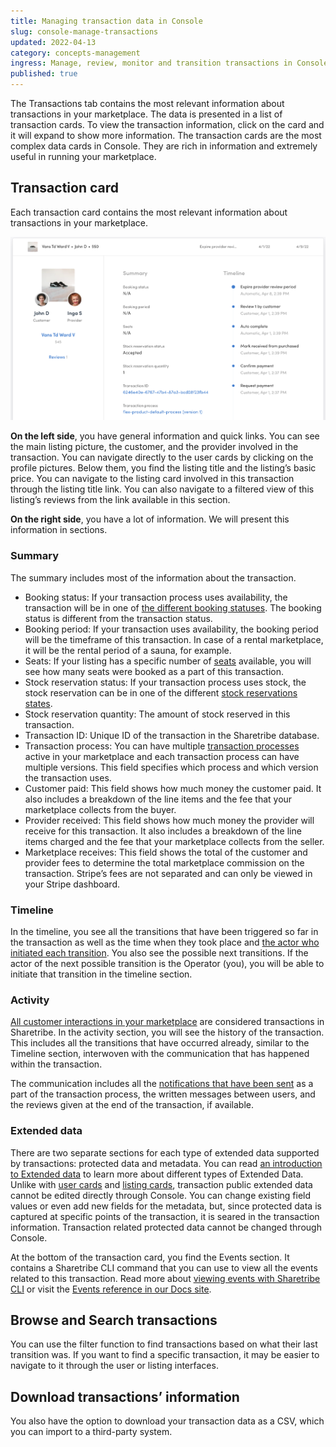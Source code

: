 ```yaml
---
title: Managing transaction data in Console
slug: console-manage-transactions
updated: 2022-04-13
category: concepts-management
ingress: Manage, review, monitor and transition transactions in Console
published: true
---
```


The Transactions tab contains the most relevant information about
transactions in your marketplace. The data is presented in a list of
transaction cards. To view the transaction information, click on the
card and it will expand to show more information. The transaction cards
are the most complex data cards in Console. They are rich in information
and extremely useful in running your marketplace.

## Transaction card

Each transaction card contains the most relevant information about
transactions in your marketplace.

![Transaction card](./transaction-card.png)

**On the left side**, you have general information and quick links. You
can see the main listing picture, the customer, and the provider
involved in the transaction. You can navigate directly to the user cards
by clicking on the profile pictures. Below them, you find the listing
title and the listing’s basic price. You can navigate to the listing
card involved in this transaction through the listing title link. You
can also navigate to a filtered view of this listing’s reviews from the
link available in this section.

**On the right side**, you have a lot of information. We will present
this information in sections.

### Summary

The summary includes most of the information about the transaction.

- Booking status: If your transaction process uses availability, the
  transaction will be in one of
  [the different booking statuses](/references/transaction-process-actions/#bookings).
  The booking status is different from the transaction status.
- Booking period: If your transaction uses availability, the booking
  period will be the timeframe of this transaction. In case of a rental
  marketplace, it will be the rental period of a sauna, for example.
- Seats: If your listing has a specific number of
  [seats](/references/availability/#seats) available, you will see how
  many seats were booked as a part of this transaction.
- Stock reservation status: If your transaction process uses stock, the
  stock reservation can be in one of the different
  [stock reservations states](/references/stock/#stock-reservation-states).
- Stock reservation quantity: The amount of stock reserved in this
  transaction.
- Transaction ID: Unique ID of the transaction in the Sharetribe
  database.
- Transaction process: You can have multiple
  [transaction processes](/concepts/transaction-process/) active in your
  marketplace and each transaction process can have multiple versions.
  This field specifies which process and which version the transaction
  uses.
- Customer paid: This field shows how much money the customer paid. It
  also includes a breakdown of the line items and the fee that your
  marketplace collects from the buyer.
- Provider received: This field shows how much money the provider will
  receive for this transaction. It also includes a breakdown of the line
  items charged and the fee that your marketplace collects from the
  seller.
- Marketplace receives: This field shows the total of the customer and
  provider fees to determine the total marketplace commission on the
  transaction. Stripe’s fees are not separated and can only be viewed in
  your Stripe dashboard.

### Timeline

In the timeline, you see all the transitions that have been triggered so
far in the transaction as well as the time when they took place and
[the actor who initiated each transition](/concepts/transaction-process/#transitions).
You also see the possible next transitions. If the actor of the next
possible transition is the Operator (you), you will be able to initiate
that transition in the timeline section.

### Activity

[All customer interactions in your marketplace](/concepts/transaction-process/#users-interact-through-transactions)
are considered transactions in Sharetribe. In the activity section, you
will see the history of the transaction. This includes all the
transitions that have occurred already, similar to the Timeline section,
interwoven with the communication that has happened within the
transaction.

The communication includes all the
[notifications that have been sent](/references/transaction-process-format/#notifications)
as a part of the transaction process, the written messages between
users, and the reviews given at the end of the transaction, if
available.

### Extended data

There are two separate sections for each type of extended data supported
by transactions: protected data and metadata. You can read
[an introduction to Extended data](/concepts/extended-data-introduction/)
to learn more about different types of Extended Data. Unlike with
[user cards](/concepts/console-manage-users/) and
[listing cards](/concepts/console-manage-listings/), transaction public
extended data cannot be edited directly through Console. You can change
existing field values or even add new fields for the metadata, but,
since protected data is captured at specific points of the transaction,
it is seared in the transaction information. Transaction related
protected data cannot be changed through Console.

At the bottom of the transaction card, you find the Events section. It
contains a Sharetribe CLI command that you can use to view all the
events related to this transaction. Read more about
[viewing events with Sharetribe CLI](/how-to/view-events-with-sharetribe-cli/)
or visit the [Events reference in our Docs site](/references/events/).

## Browse and Search transactions

You can use the filter function to find transactions based on what their
last transition was. If you want to find a specific transaction, it may
be easier to navigate to it through the user or listing interfaces.

## Download transactions’ information

You also have the option to download your transaction data as a CSV,
which you can import to a third-party system.
